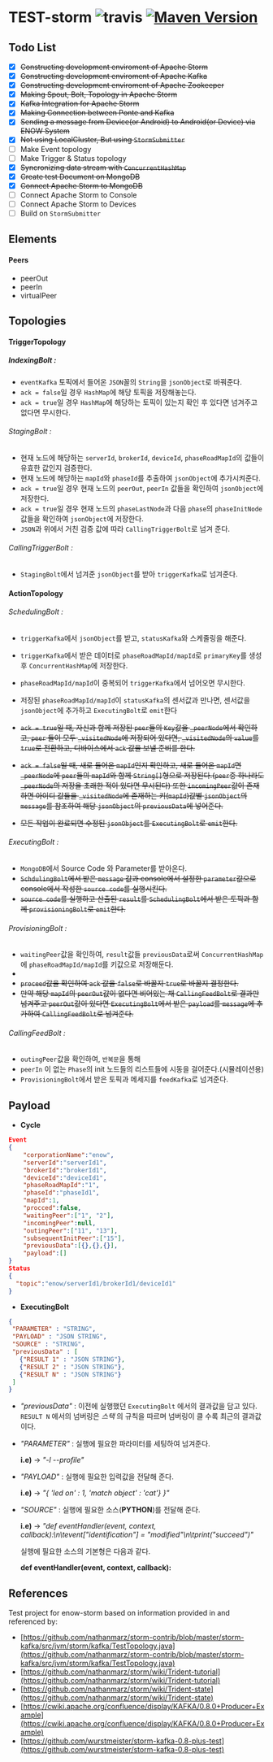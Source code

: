 TEST-storm ![travis](https://travis-ci.org/ENOW-IJI/storm.svg?branch=master) [![Maven Version](https://maven-badges.herokuapp.com/maven-central/org.apache.storm/storm-core/badge.svg)](http://search.maven.org/#search|gav|1|g:"org.apache.storm"%20AND%20a:"storm-core")
=========================



Todo List
---------
- [x] ~~Constructing development enviroment of Apache Storm~~
- [x] ~~Constructing development enviroment of Apache Kafka~~
- [x] ~~Constructing development enviroment of Apache Zookeeper~~
- [x] ~~Making Spout, Bolt, Topology in Apache Storm~~
- [x] ~~Kafka Integration for Apache Storm~~
- [x] ~~Making Connection between Ponte and Kafka~~
- [x] ~~Sending a message from Device(or Android) to Android(or Device) via ENOW System~~
- [x] ~~Not using LocalCluster, But using `StormSubmitter`~~
- [ ] Make Event topology
- [ ] Make Trigger & Status topology
- [x] ~~Syncronizing data stream with `ConcurrentHashMap`~~
- [x] ~~Create test Document on MongoDB~~
- [x] ~~Connect Apache Storm to MongoDB~~
- [ ] Connect Apache Storm to Console
- [ ] Connect Apache Storm to Devices
- [ ] Build on `StormSubmitter`

Elements
--------

#### Peers

- peerOut
- peerIn
- virtualPeer

####

Topologies
----------

#### TriggerTopology
##### IndexingBolt :

- `eventKafka` 토픽에서 들어온 `JSON`꼴의 `String`을 `jsonObject`로 바꿔준다.
- `ack = false`일 경우 `HashMap`에 해당 토픽을 저장해놓는다.
- `ack = true`일 경우 `HashMap`에 해당하는 토픽이 있는지 확인 후 있다면 넘겨주고 없다면 무시한다.

###### StagingBolt :

- 현재 노드에 해당하는 `serverId`, `brokerId`, `deviceId`, `phaseRoadMapId`의 값들이 유효한 값인지 검증한다.
- 현재 노드에 해당하는 `mapId`와 `phaseId`를 추출하여 `jsonObject`에 추가시켜준다.
- `ack = true`일 경우 현재 노드의 `peerOut`, `peerIn` 값들을 확인하여 `jsonObject`에 저장한다.
- `ack = true`일 경우 현재 노드의 `phaseLastNode`과 다음 `phase`의 `phaseInitNode` 값들을 확인하여 `jsonObject`에 저장한다.
- `JSON`과 위에서 거친 검증 값에 따라 `CallingTriggerBolt`로 넘겨 준다.

###### CallingTriggerBolt :

- `StagingBolt`에서 넘겨준 `jsonObject`를 받아 `triggerKafka`로 넘겨준다.

#### ActionTopology

###### SchedulingBolt :

- `triggerKafka`에서 `jsonObject`를 받고, `statusKafka`와 스케줄링을 해준다.
- `triggerKafka`에서 받은 데이터로 `phaseRoadMapId/mapId`로 `primaryKey`를 생성 후 `ConcurrentHashMap`에 저장한다.
- `phaseRoadMapId/mapId`이 중복되어 `triggerKafka`에서 넘어오면 무시한다.
- 저장된 `phaseRoadMapId/mapId`이 `statusKafka`의 센서값과 만나면, 센서값을 `jsonObject`에 추가하고 `ExecutingBolt`로 `emit`한다



- ~~`ack = true`일 때, 자신과 함께 저장된 `peer`들의 `Key`값을 `_peerNode`에서 확인하고, `peer` 들이 모두 `_visitedNode`에 저장되어 있다면, `_visitedNode`의 `value`를 `true`로 전환하고, 디바이스에서 `ack` 값을 보낼 준비를 한다.~~
- ~~`ack = false`일 때, 새로 들어온 `mapId`인지 확인하고, 새로 들어온 `mapId`면 `_peerNode`에 `peer`들의 `mapId`와 함께 `String[]`형으로 저장된다.(`peer`중 하나라도 `_peerNode`의 저장을 초래한 적이 있다면 무시된다) 또한 `incomingPeer`값이 존재하면 아이디 값들을 `_visitedNode`에 존재하는 키(`mapId`)값별 `jsonObject`의 `message`를 참조하여 해당 `jsonObject`의 `previousData`에 넣어준다.~~
- ~~모든 작업이 완료되면 수정된 `jsonObject`를 `ExecutingBolt`로 `emit`한다.~~

###### ExecutingBolt :
- `MongoDB`에서 Source Code 와 Parameter를 받아온다.
- ~~`SchdulingBolt`에서 받은 `message` 값과 console에서 설정한 `parameter`값으로 console에서 작성한 `source code`를 실행시킨다.~~
- ~~`source code`를 실행하고 산출된 `result`를 `SchedulingBolt`에서 받은 토픽과 함께 `provisioningBolt`로 `emit`한다.~~

###### ProvisioningBolt :

- `waitingPeer`값을 확인하여, `result`값들 `previousData`로써 `ConcurrentHashMap`에 `phaseRoadMapId/mapId`를 키값으로 저장해둔다.
-
- ~~`proceed`값을 확인하여 `ack` 값을 `false`로 바꿀지 `true`로 바꿀지 결정한다.~~
- ~~만약 해당 `mapId`의 `peerOut`값이 없다면 비어있는 채 `CallingFeedBolt`로 결과만 넘겨주고 `peerOut`값이 있다면 `ExecutingBolt`에서 받은 `payload`를 `message`에 추가하여 `CallingFeedBolt`로 넘겨준다.~~

###### CallingFeedBolt :

- `outingPeer`값을 확인하여, `반복문`을 통해
- `peerIn` 이 없는 `Phase`의 init 노드들의 리스트들에 시동을 걸어준다.(시뮬레이션용)
- `ProvisioningBolt`에서 받은 토픽과 메세지를 `feedKafka`로 넘겨준다.

Payload
-------

- __Cycle__</br>
```JSON
Event
{
    "corporationName":"enow",
    "serverId":"serverId1",
    "brokerId":"brokerId1",
    "deviceId":"deviceId1",
    "phaseRoadMapId":"1",
    "phaseId":"phaseId1",
    "mapId":1,
    "procced":false,
    "waitingPeer":["1", "2"],
    "incomingPeer":null,
    "outingPeer":["11", "13"],
    "subsequentInitPeer":["15"],
    "previousData":[{},{},{}],
    "payload":[]
}
Status
{
  "topic":"enow/serverId1/brokerId1/deviceId1"
}
```
- __ExecutingBolt__</br>
```JSON
{
 "PARAMETER" : "STRING",
 "PAYLOAD" : "JSON STRING",
 "SOURCE" : "STRING",
 "previousData" : [
   {"RESULT 1" : "JSON STRING"},
   {"RESULT 2" : "JSON STRING"},
   {"RESULT N" : "JSON STRING"}
 ]
}
```
- _"previousData"_ : 이전에 실행했던 `ExecutingBolt` 에서의 결과값을 담고 있다. `RESULT N` 에서의 넘버링은 _스택_ 의 규칙을 따르며 넘버링이 클 수록 최근의 결과값이다.
- _"PARAMETER"_ : 실행에 필요한 파라미터를 세팅하여 넘겨준다.

  __i.e)__ -> _"-l --profile"_

- _"PAYLOAD"_ : 실행에 필요한 입력값을 전달해 준다.

  __i.e)__ ->
  _"{
    'led on' : 1,
    'match object' : 'cat'}
  }"_

- _"SOURCE"_ : 실행에 필요한 소스(__PYTHON__)를 전달해 준다.

  __i.e)__ -> _"def eventHandler(event, context, callback):\n\tevent[\"identification\"] = \"modified\"\n\tprint(\"succeed\")"_

  실행에 필요한 소스의 기본형은 다음과 같다.

  __def eventHandler(event, context, callback):__
    
References
----------

Test project for enow-storm based on information provided in and referenced by:

- [https://github.com/nathanmarz/storm-contrib/blob/master/storm-kafka/src/jvm/storm/kafka/TestTopology.java](https://github.com/nathanmarz/storm-contrib/blob/master/storm-kafka/src/jvm/storm/kafka/TestTopology.java)
- [https://github.com/nathanmarz/storm/wiki/Trident-tutorial](https://github.com/nathanmarz/storm/wiki/Trident-tutorial)
- [https://github.com/nathanmarz/storm/wiki/Trident-state](https://github.com/nathanmarz/storm/wiki/Trident-state)
- [https://cwiki.apache.org/confluence/display/KAFKA/0.8.0+Producer+Example](https://cwiki.apache.org/confluence/display/KAFKA/0.8.0+Producer+Example)
- [https://github.com/wurstmeister/storm-kafka-0.8-plus-test](https://github.com/wurstmeister/storm-kafka-0.8-plus-test)
